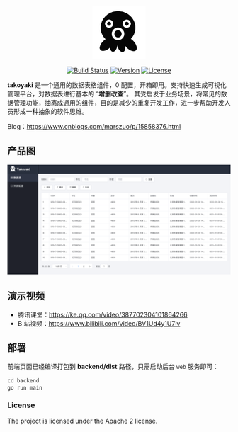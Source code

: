 <div align=center><img width="120" height="120" src="./docs/imgs/logo.png"></div>

<p align="center">
  <a href="#"><img src="https://img.shields.io/badge/build-passing-brightgreen" alt="Build Status"></a>
  <a href="#"><img src="https://img.shields.io/badge/version-v0.2.0-blue" alt="Version"></a>
  <a href="#"><img src="https://img.shields.io/badge/license-Apache%202-blue" alt="License"></a>
</p>

**takoyaki** 是一个通用的数据表格组件，0 配置，开箱即用。支持快速生成可视化管理平台，对数据表进行基本的 “**增删改查**”。
其受启发于业务场景，将常见的数据管理功能，抽离成通用的组件，目的是减少的重复开发工作，进一步帮助开发人员形成一种抽象的软件思维。

Blog：https://www.cnblogs.com/marszuo/p/15858376.html

## 产品图

![render_pic.png](./docs/imgs/takoyaki_v0.2.0.png)

## 演示视频

- 腾讯课堂：https://ke.qq.com/video/387702304101864266
- B 站视频：https://www.bilibili.com/video/BV1Ud4y1U7iv

## 部署

前端页面已经编译打包到 **backend/dist** 路径，只需启动后台 `web` 服务即可：

```shell
cd backend
go run main
```

### License

The project is licensed under the Apache 2 license.
